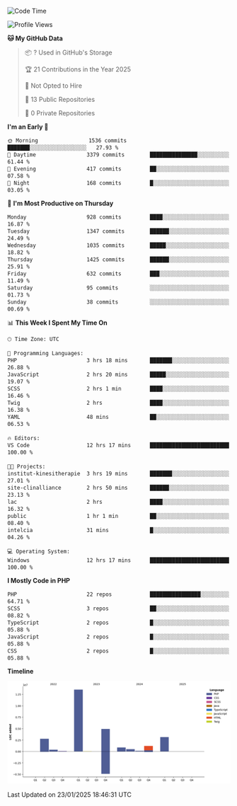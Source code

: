 <!--START_SECTION:waka-->
![Code Time](http://img.shields.io/badge/Code%20Time-2%2C189%20hrs%2059%20mins-blue)

![Profile Views](http://img.shields.io/badge/Profile%20Views-0-blue)

**🐱 My GitHub Data** 

> 📦 ? Used in GitHub's Storage 
 > 
> 🏆 21 Contributions in the Year 2025
 > 
> 🚫 Not Opted to Hire
 > 
> 📜 13 Public Repositories 
 > 
> 🔑 0 Private Repositories 
 > 
**I'm an Early 🐤** 

```text
🌞 Morning                1536 commits        ███████░░░░░░░░░░░░░░░░░░   27.93 % 
🌆 Daytime                3379 commits        ███████████████░░░░░░░░░░   61.44 % 
🌃 Evening                417 commits         ██░░░░░░░░░░░░░░░░░░░░░░░   07.58 % 
🌙 Night                  168 commits         █░░░░░░░░░░░░░░░░░░░░░░░░   03.05 % 
```
📅 **I'm Most Productive on Thursday** 

```text
Monday                   928 commits         ████░░░░░░░░░░░░░░░░░░░░░   16.87 % 
Tuesday                  1347 commits        ██████░░░░░░░░░░░░░░░░░░░   24.49 % 
Wednesday                1035 commits        █████░░░░░░░░░░░░░░░░░░░░   18.82 % 
Thursday                 1425 commits        ██████░░░░░░░░░░░░░░░░░░░   25.91 % 
Friday                   632 commits         ███░░░░░░░░░░░░░░░░░░░░░░   11.49 % 
Saturday                 95 commits          ░░░░░░░░░░░░░░░░░░░░░░░░░   01.73 % 
Sunday                   38 commits          ░░░░░░░░░░░░░░░░░░░░░░░░░   00.69 % 
```


📊 **This Week I Spent My Time On** 

```text
🕑︎ Time Zone: UTC

💬 Programming Languages: 
PHP                      3 hrs 18 mins       ███████░░░░░░░░░░░░░░░░░░   26.88 % 
JavaScript               2 hrs 20 mins       █████░░░░░░░░░░░░░░░░░░░░   19.07 % 
SCSS                     2 hrs 1 min         ████░░░░░░░░░░░░░░░░░░░░░   16.46 % 
Twig                     2 hrs               ████░░░░░░░░░░░░░░░░░░░░░   16.38 % 
YAML                     48 mins             ██░░░░░░░░░░░░░░░░░░░░░░░   06.53 % 

🔥 Editors: 
VS Code                  12 hrs 17 mins      █████████████████████████   100.00 % 

🐱‍💻 Projects: 
institut-kinesitherapie  3 hrs 19 mins       ███████░░░░░░░░░░░░░░░░░░   27.01 % 
site-clinalliance        2 hrs 50 mins       ██████░░░░░░░░░░░░░░░░░░░   23.13 % 
lac                      2 hrs               ████░░░░░░░░░░░░░░░░░░░░░   16.32 % 
public                   1 hr 1 min          ██░░░░░░░░░░░░░░░░░░░░░░░   08.40 % 
intelcia                 31 mins             █░░░░░░░░░░░░░░░░░░░░░░░░   04.26 % 

💻 Operating System: 
Windows                  12 hrs 17 mins      █████████████████████████   100.00 % 
```

**I Mostly Code in PHP** 

```text
PHP                      22 repos            ████████████████░░░░░░░░░   64.71 % 
SCSS                     3 repos             ██░░░░░░░░░░░░░░░░░░░░░░░   08.82 % 
TypeScript               2 repos             █░░░░░░░░░░░░░░░░░░░░░░░░   05.88 % 
JavaScript               2 repos             █░░░░░░░░░░░░░░░░░░░░░░░░   05.88 % 
CSS                      2 repos             █░░░░░░░░░░░░░░░░░░░░░░░░   05.88 % 
```



**Timeline**

![Lines of Code chart](https://raw.githubusercontent.com/tahar-elgunaoui/tahar-elgunaoui/main/assets/bar_graph.png)


 Last Updated on 23/01/2025 18:46:31 UTC
<!--END_SECTION:waka-->
